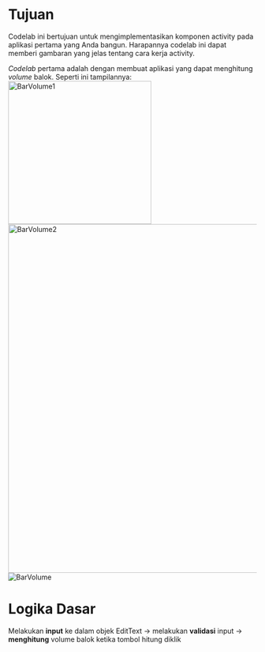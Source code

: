# Tujuan
Codelab ini bertujuan untuk mengimplementasikan komponen activity pada aplikasi pertama yang Anda bangun. Harapannya codelab ini dapat memberi gambaran yang jelas tentang cara kerja activity.

_Codelab_ pertama adalah dengan membuat aplikasi yang dapat menghitung _volume_ balok. Seperti ini tampilannya:
<img width="290" alt="BarVolume1" src="https://user-images.githubusercontent.com/68750843/115337031-7860af00-a1ca-11eb-9d93-9850022ad23b.png">
<img width="707" alt="BarVolume2" src="https://user-images.githubusercontent.com/68750843/115337072-90d0c980-a1ca-11eb-86a5-a0021c00f317.png">
![BarVolume](https://user-images.githubusercontent.com/68750843/115336484-88c45a00-a1c9-11eb-8c41-f41e0516fe92.gif)


# Logika Dasar
Melakukan __input__ ke dalam objek EditText -> melakukan __validasi__ input -> __menghitung__ volume balok ketika tombol hitung diklik